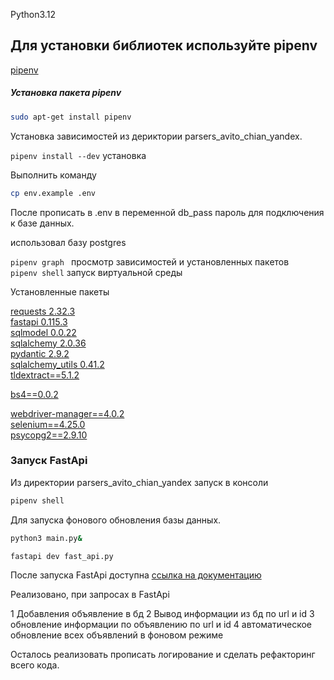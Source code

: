 Python3.12
## Для установки библиотек используйте pipenv 
[pipenv](https://pipenv.pypa.io/en/latest/)



##### Установка пакета pipenv

```sh
sudo apt-get install pipenv 
```

 Установка зависимостей из дериктории parsers_avito_chian_yandex.</p>

`pipenv install --dev`  установка<br>

Выполнить команду 
```sh
cp env.example .env
```


После прописать в .env в переменной db_pass пароль для подключения к базе данных. 

использовал базу postgres

`pipenv graph `  просмотр зависимостей и установленных пакетов <br>
`pipenv shell`    запуск виртуальной среды 


<p>Установленные пакеты</p>



[requests 2.32.3](https://requests.readthedocs.io/en/latest/)<br>
[fastapi 0.115.3](https://fastapi.tiangolo.com/)   <br>
[sqlmodel 0.0.22](https://sqlmodel.tiangolo.com/)<br>
[sqlalchemy 2.0.36](https://www.sqlalchemy.org/)   <br>
[pydantic 2.9.2](https://pypi.org/project/pydantic/)<br>
[sqlalchemy_utils 0.41.2](https://sqlalchemy-utils.readthedocs.io/en/latest/)<br>
[tldextract==5.1.2](https://pypi.org/project/tldextract/)<br>

[bs4==0.0.2](https://pypi.org/project/bs4/)<br>

[webdriver-manager==4.0.2](https://pypi.org/project/webdriver-manager/)<br>
[selenium==4.25.0](https://www.selenium.dev/selenium/docs/api/py/)<br>
[psycopg2==2.9.10](https://pypi.org/project/psycopg2/)<br>



### Запуск FastApi

Из директории parsers_avito_chian_yandex запуск в консоли 

```sh
pipenv shell
```
Для запуска фонового обновления базы данных. 

```sh
python3 main.py&
```

```sh
fastapi dev fast_api.py 
```
После запуска FastApi доступна  [ссылка на документацию](http://127.0.0.1:8000/docs)

Реализовано, при запросах в FastApi 

1 Добавления объявление в бд 
2 Вывод информации из бд по url и id
3 обновление информации по объявлению по url и id 
4 автоматическое обновление всех объявлений в фоновом режиме

Осталось реализовать прописать логирование и сделать рефакторинг всего кода.

